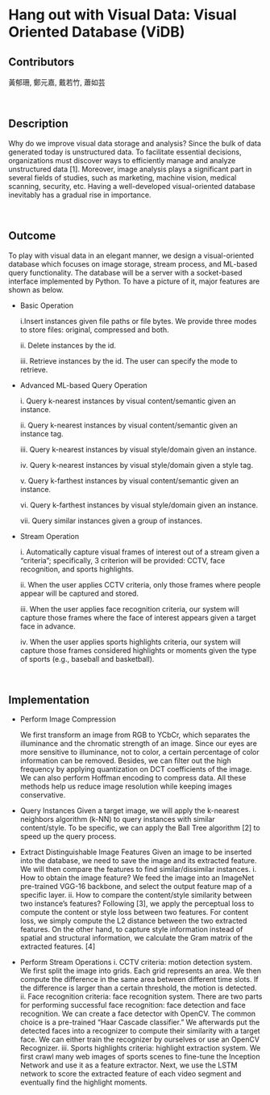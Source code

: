 # Hang out with Visual Data: Visual Oriented Database (ViDB)


## Contributors
黃郁珊, 鄭元嘉, 戴若竹, 蕭如芸



<br>

## Description

Why do we improve visual data storage and analysis? Since the bulk of data generated today is unstructured data. To facilitate essential decisions, organizations must discover ways to efficiently manage and analyze unstructured data [1]. Moreover, image analysis plays a significant part in several fields of studies, such as marketing, machine vision, medical scanning, security, etc. Having a well-developed visual-oriented database inevitably has a gradual rise in importance.



<br>

## Outcome

To play with visual data in an elegant manner, we design a visual-oriented database which focuses on image storage, stream process, and ML-based query functionality. The database will be a server with a socket-based interface implemented by Python. To have a picture of it, major features are shown as below.


* Basic Operation
	
    i.Insert instances given file paths or file bytes. We provide three modes to store files: original, compressed and both.

	ii. Delete instances by the id.

	iii. Retrieve instances by the id. The user can specify the mode to retrieve.


* Advanced ML-based Query Operation
    
    i. Query k-nearest instances by visual content/semantic given an instance.
    
    ii. Query k-nearest instances by visual content/semantic given an instance tag.
    
    iii. Query k-nearest instances by visual style/domain given an instance.
    
    iv. Query k-nearest instances by visual style/domain given a style tag.
    
    v. Query k-farthest instances by visual content/semantic given an instance.
    
    vi. Query k-farthest instances by visual style/domain given an instance.
    
    vii. Query similar instances given a group of instances.


* Stream Operation
    
    i. Automatically capture visual frames of interest out of a stream given a “criteria”; specifically, 3 criterion will be provided: CCTV, face recognition, and sports highlights.
    
    ii. When the user applies CCTV criteria, only those frames where people appear will be captured and stored.
    
    iii. When the user applies face recognition criteria, our system will capture those frames where the face of interest appears given a target face in advance.
    
    iv. When the user applies sports highlights criteria, our system will capture those frames considered highlights or moments given the type of sports (e.g., baseball and basketball).



<br>

## Implementation

* Perform Image Compression

    We first transform an image from RGB to YCbCr, which separates the illuminance and the chromatic strength of an image. Since our eyes are more sensitive to illuminance, not to color, a certain percentage of color information can be removed. Besides, we can filter out the high frequency by applying quantization on DCT coefficients of  the image. We can also perform Hoffman encoding to compress data. All these methods help us reduce image resolution while keeping images conservative.

* Query Instances
    Given a target image, we will apply the k-nearest neighbors algorithm (k-NN) to query instances with similar content/style. To be specific, we can apply the Ball Tree algorithm [2] to speed up the query process.

* Extract Distinguishable Image Features
    Given an image to be inserted into the database, we need to save the image and its extracted feature. We will then compare the features to find similar/dissimilar instances.
    i. How to obtain the image feature? We feed the image into an ImageNet pre-trained VGG-16 backbone, and select the output feature map of a specific layer.
    ii. How to compare the content/style similarity between two instance’s features? Following [3], we apply the perceptual loss to compute the content or style loss between two features. For content loss, we simply compute the L2 distance between the two extracted features. On the other hand, to capture style information instead of spatial and structural information, we calculate the Gram matrix of the extracted features. [4]

* Perform Stream Operations
    i. CCTV criteria: motion detection system. We first split the image into grids. Each grid represents an area. We then compute the difference in the same area between different time slots. If the difference is larger than a certain threshold, the motion is detected.
    ii. Face recognition criteria: face recognition system. There are two parts for performing successful face recognition: face detection and face recognition. We can create a face detector with OpenCV. The common choice is a pre-trained “Haar Cascade classifier.” We afterwards put the detected faces into a recognizer to compute their similarity with a target face. We can either train the recognizer by ourselves or use an OpenCV Recognizer.
    iii. Sports highlights criteria: highlight extraction system. We first crawl many web images of sports scenes to fine-tune the Inception Network and use it as a feature extractor. Next, we use the LSTM network to score the extracted feature of each video segment and eventually find the highlight moments.
